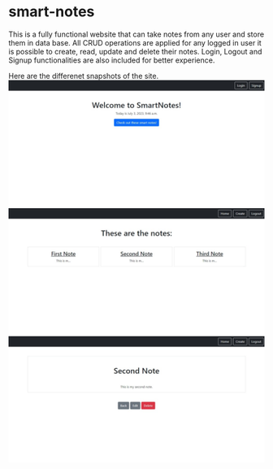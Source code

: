 # smart-notes
This is a fully functional website that can take notes from any user and store them in data base.
All CRUD operations are applied for any logged in user it is possible to create, read, update and delete their notes.
Login, Logout and Signup functionalities are also included for better experience.

Here are the differenet snapshots of the site.
![Alt text](https://github.com/sohailburki01/smart-notes/blob/main/Web%20capture_3-7-2023_94718_127.0.0.1.jpeg)
![Alt text](https://github.com/sohailburki01/smart-notes/blob/main/Web%20capture_3-7-2023_95046_127.0.0.1.jpeg)
![Alt text](https://github.com/sohailburki01/smart-notes/blob/main/Web%20capture_3-7-2023_9512_127.0.0.1.jpeg)

